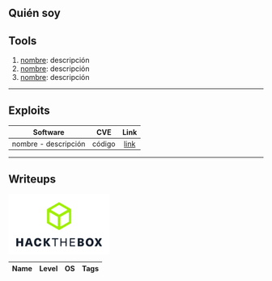 ## Quién soy

## Tools
1. [nombre](enlace): descripción
2. [nombre](enlace): descripción
3. [nombre](enlace): descripción

---

## Exploits
| Software | CVE | Link |
| --- | :---: | :---: |
| nombre - descripción | código | [link](enlace)
---

## Writeups
<img src='img/hackthebox.png' width='200' align='center'>

| Name | Level | OS | Tags |
| :--- | :---: | :---: | :--: |

